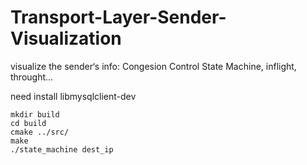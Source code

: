 # Transport-Layer-Sender-Visualization
visualize the sender‘s info: Congesion Control State Machine, inflight, throught...

need install libmysqlclient-dev

```shell
mkdir build
cd build
cmake ../src/
make
./state_machine dest_ip
```